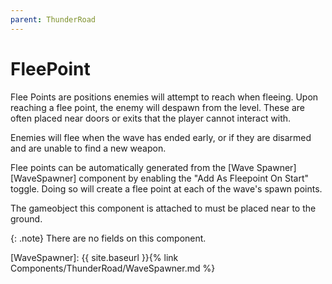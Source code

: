 ```yaml
---
parent: ThunderRoad
---
```

# FleePoint

Flee Points are positions enemies will attempt to reach when fleeing. Upon reaching a flee point, the enemy will despawn from the level. These are often placed near doors or exits that the player cannot interact with.

Enemies will flee when the wave has ended early, or if they are disarmed and are unable to find a new weapon.

Flee points can be automatically generated from the [Wave Spawner][WaveSpawner] component by enabling the "Add As Fleepoint On Start" toggle. Doing so will create a flee point at each of the wave's spawn points.

The gameobject this component is attached to must be placed near to the ground.

{: .note}
There are no fields on this component.


[WaveSpawner]: {{ site.baseurl }}{% link Components/ThunderRoad/WaveSpawner.md %}